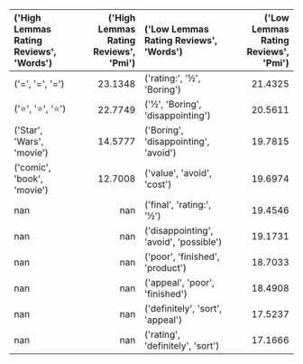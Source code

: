 | ('High Lemmas Rating Reviews', 'Words')   |   ('High Lemmas Rating Reviews', 'Pmi') | ('Low Lemmas Rating Reviews', 'Words')   |   ('Low Lemmas Rating Reviews', 'Pmi') |
|:------------------------------------------|----------------------------------------:|:-----------------------------------------|---------------------------------------:|
| ('=', '=', '=')                           |                                 23.1348 | ('rating:', '½', 'Boring')               |                                21.4325 |
| ('⭐', '⭐', '⭐')                        |                                 22.7749 | ('½', 'Boring', 'disappointing')         |                                20.5611 |
| ('Star', 'Wars', 'movie')                 |                                 14.5777 | ('Boring', 'disappointing', 'avoid')     |                                19.7815 |
| ('comic', 'book', 'movie')                |                                 12.7008 | ('value', 'avoid', 'cost')               |                                19.6974 |
| nan                                       |                                nan      | ('final', 'rating:', '½')                |                                19.4546 |
| nan                                       |                                nan      | ('disappointing', 'avoid', 'possible')   |                                19.1731 |
| nan                                       |                                nan      | ('poor', 'finished', 'product')          |                                18.7033 |
| nan                                       |                                nan      | ('appeal', 'poor', 'finished')           |                                18.4908 |
| nan                                       |                                nan      | ('definitely', 'sort', 'appeal')         |                                17.5237 |
| nan                                       |                                nan      | ('rating', 'definitely', 'sort')         |                                17.1666 |